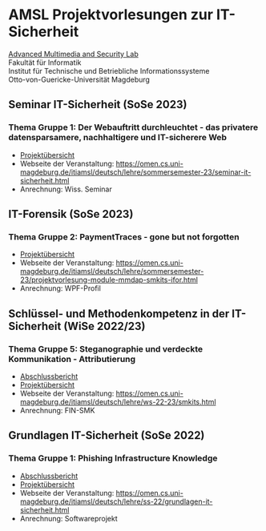 # AMSL Projektvorlesungen zur IT-Sicherheit
[Advanced Multimedia and Security Lab](https://omen.cs.uni-magdeburg.de/itiamsl/)  
Fakultät für Informatik  
Institut für Technische und Betriebliche Informationssysteme  
Otto-von-Guericke-Universität Magdeburg

## Seminar IT-Sicherheit (SoSe 2023)
### Thema Gruppe 1: **Der Webauftritt durchleuchtet - das privatere datensparsamere, nachhaltigere und IT-sicherere Web**
- [Projektübersicht](./SITSEC1/README.md)
- Webseite der Veranstaltung: https://omen.cs.uni-magdeburg.de/itiamsl/deutsch/lehre/sommersemester-23/seminar-it-sicherheit.html
- Anrechnung: Wiss. Seminar

## IT-Forensik (SoSe 2023)
### Thema Gruppe 2: **PaymentTraces - gone but not forgotten**
- [Projektübersicht](./IFOR2/README.md)
- Webseite der Veranstaltung: https://omen.cs.uni-magdeburg.de/itiamsl/deutsch/lehre/sommersemester-23/projektvorlesung-module-mmdap-smkits-ifor.html
- Anrechnung: WPF-Profil

## Schlüssel- und Methodenkompetenz in der IT-Sicherheit (WiSe 2022/23)
### Thema Gruppe 5: **Steganographie und verdeckte Kommunikation - Attributierung**
- [Abschlussbericht](https://raw.githubusercontent.com/birne420/amsl-it-security-projects/main/SMKITS5/smkits5-stegodetect.pdf)
- [Projektübersicht](./SMKITS5/README.md)
- Webseite der Veranstaltung: https://omen.cs.uni-magdeburg.de/itiamsl/deutsch/lehre/ws-22-23/smkits.html
- Anrechnung: FIN-SMK

## Grundlagen IT-Sicherheit (SoSe 2022)
### Thema Gruppe 1: **Phishing Infrastructure Knowledge**
- [Abschlussbericht](https://raw.githubusercontent.com/birne420/amsl-it-security-projects/main/GITS1/gits1-phishinginfrastructureknowledge.pdf)
- [Projektübersicht](./GITS1/README.md)
- Webseite der Veranstaltung: https://omen.cs.uni-magdeburg.de/itiamsl/deutsch/lehre/ss-22/grundlagen-it-sicherheit.html
- Anrechnung: Softwareprojekt
